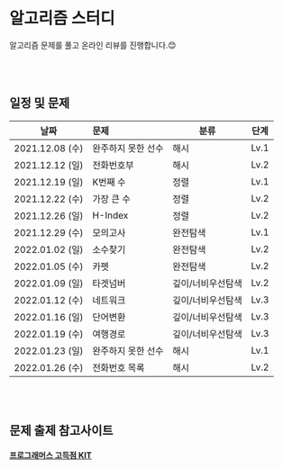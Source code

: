 # 알고리즘 스터디 


알고리즘 문제를 풀고 온라인 리뷰를 진행합니다.😊

</br>
</br>

## 일정 및 문제

| 날짜 | 문제 | 분류 | 단계 | 
|---|:--------|-----|------|
|2021.12.08 (수) | 완주하지 못한 선수 | 해시 | Lv.1 |  
|2021.12.12 (일) | 전화번호부 | 해시 | Lv.2 
|2021.12.19 (일) | K번째 수 | 정렬 | Lv.1 | 
|2021.12.22 (수) | 가장 큰 수 | 정렬 | Lv.2 | 
|2021.12.26 (일) | H-Index | 정렬 | Lv.2 | 
|2021.12.29 (수) | 모의고사 | 완전탐색 | Lv.1 | 
|2022.01.02 (일) | 소수찾기 | 완전탐색 | Lv.2 | 
|2022.01.05 (수) | 카펫 | 완전탐색 | Lv.2 | 
|2022.01.09 (일) | 타겟넘버 | 깊이/너비우선탐색 | Lv.2 | 
|2022.01.12 (수) | 네트워크 | 깊이/너비우선탐색 | Lv.3 | 
|2022.01.16 (일) | 단어변환 | 깊이/너비우선탐색 | Lv.3 | 
|2022.01.19 (수) | 여행경로 | 깊이/너비우선탐색 | Lv.3 | 
|2022.01.23 (일) | 완주하지 못한 선수 | 해시 | Lv.1 | 
|2022.01.26 (수) | 전화번호 목록 | 해시 | Lv.2 | 



</br>
</br>

## 문제 출제 참고사이트 
#### [프로그래머스 고득점 KIT](https://programmers.co.kr/learn/challenges)






